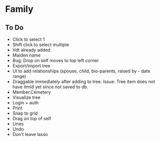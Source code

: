 # Family

## To Do

* Click to select 1
* Shift click to select multiple
* Vdt already added
* Maiden name
* Bug: Drop on self moves to top left corner
* Export/import tree
* UI to add relationships (spouse, child, bio-parents, raised by - date range)
* Draggable immediately after adding to tree. Issue: Tree item does not have itmId yet since not saved to db.
* Member.Cemetery
* Visualize tree
* Login + auth
* Print
* Snap to grid
* Drag on top of self
* Lines
* Undo
* Don't leave lasso